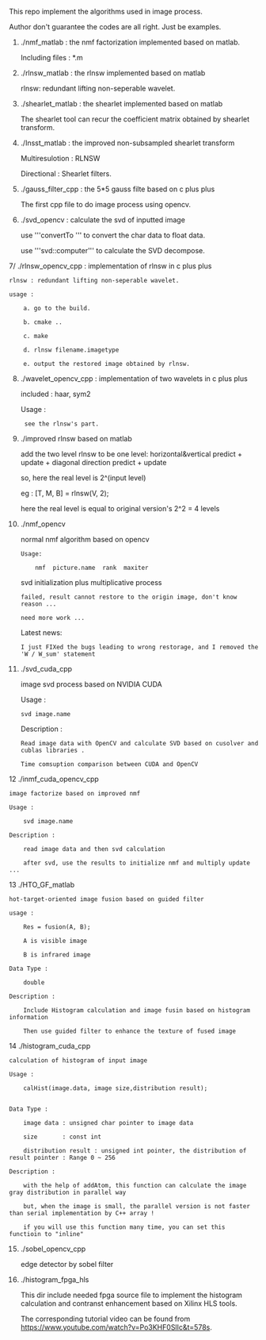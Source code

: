 This repo implement the algorithms used in image process.

Author don't guarantee the codes are all right. Just be examples.

1. ./nmf_matlab : the nmf factorization implemented based on matlab.
		
	Including files : *.m

2. ./rlnsw_matlab : the rlnsw implemented based on matlab
	
	rlnsw: redundant lifting non-seperable wavelet.

3. ./shearlet_matlab : the shearlet implemented based on matlab

	The shearlet tool can recur the coefficient matrix obtained by shearlet transform.

4. ./Insst_matlab : the improved non-subsampled shearlet transform
	
	Multiresulotion : RLNSW

	Directional     : Shearlet filters.

5. ./gauss_filter_cpp  : the 5*5 gauss filte based on c plus plus

	The first cpp file to do image process using opencv.

6. ./svd_opencv : calculate the svd of inputted image
	
	use '''convertTo ''' to convert the char data to float data.

	use '''svd::computer''' to calculate the SVD decompose.

7/ ./rlnsw_opencv_cpp : implementation of rlnsw in c plus plus

	rlnsw : redundant lifting non-seperable wavelet.

	usage :

		a. go to the build.

		b. cmake ..

		c. make 

		d. rlnsw filename.imagetype

		e. output the restored image obtained by rlnsw.

8. ./wavelet_opencv_cpp : implementation of two wavelets in c plus plus
	
	included : haar, sym2

	Usage :
		
		see the rlnsw's part.

9. ./improved rlnsw based on matlab

	add the two level rlnsw to be one level:
		horizontal&vertical predict + update
		+
		diagonal direction predict + update

	so, here the real level is 2^(input level)

	eg : [T, M, B] = rlnsw(V, 2);

	here the real level is equal to original version's 2^2 = 4 levels

10. ./nmf_opencv

	normal nmf algorithm based on opencv

		Usage:

			nmf  picture.name  rank  maxiter

	svd initialization  plus  multiplicative process

		failed, result cannot restore to the origin image, don't know reason ... 

		need more work ... 

	Latest news:

		I just FIXed the bugs leading to wrong restorage, and I removed the 'W / W_sum' statement 

11. ./svd_cuda_cpp

	image svd process based on NVIDIA CUDA

	Usage :

		svd image.name

	Description :
		
		Read image data with OpenCV and calculate SVD based on cusolver and cublas libraries .

		Time comsuption comparison between CUDA and OpenCV  

12 ./inmf_cuda_opencv_cpp

	image factorize based on improved nmf

	Usage : 

		svd image.name

	Description :

		read image data and then svd calculation

		after svd, use the results to initialize nmf and multiply update ...


13 ./HTO_GF_matlab

	hot-target-oriented image fusion based on guided filter

	usage :
		
		Res = fusion(A, B);

		A is visible image

		B is infrared image

	Data Type :

		double

	Description :

		Include Histogram calculation and image fusin based on histogram information 

		Then use guided filter to enhance the texture of fused image

14 ./histogram_cuda_cpp

	calculation of histogram of input image

	Usage :
		
		calHist(image.data, image size,distribution result);


	Data Type : 

		image data : unsigned char pointer to image data

		size 	   : const int 

		distribution result : unsigned int pointer, the distribution of result pointer : Range 0 ~ 256

	Description :

		with the help of addAtom, this function can calculate the image gray distribution in parallel way
		
		but, when the image is small, the parallel version is not faster than serial implementation by C++ array !

		if you will use this function many time, you can set this functioin to "inline"


15. ./sobel_opencv_cpp
	
	edge detector by sobel filter

16. ./histogram_fpga_hls

	This dir include needed fpga source file to implement the histogram calculation and contranst enhancement based on Xilinx HLS tools.

	The corresponding tutorial video can be found from https://www.youtube.com/watch?v=Po3KHF0SlIc&t=578s.
